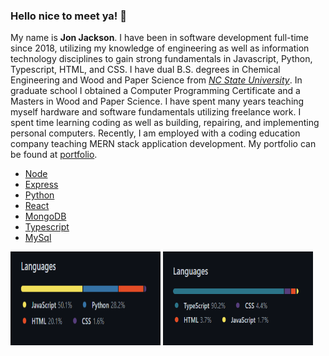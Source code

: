 ### Hello nice to meet ya! 👋

<!--
**ocskier/ocskier** is a ✨ _special_ ✨ repository because its `README.md` (this file) appears on your GitHub profile.
-->

My name is **Jon Jackson**. I have been in software development full-time since 2018,
utilizing my knowledge of engineering as well as information technology disciplines to gain
strong fundamentals in Javascript, Python, Typescript, HTML, and CSS. I have dual
B.S. degrees in Chemical Engineering and Wood and Paper Science from
[_NC State University_](https:ncsu.edu). In graduate school I obtained a
Computer Programming Certificate and a Masters in Wood and Paper Science. I have spent
many years teaching myself hardware and software fundamentals utilizing freelance work.
I spent time learning coding as well as building, repairing, and implementing personal
computers. Recently, I am employed with a coding education company teaching MERN stack
application development. My portfolio can be found at [portfolio](https://ocskier.github.io).

- [Node](https://nodejs.org/en/)
- [Express](https://expressjs.com/)
- [Python](https://www.python.org)
- [React](https://reactjs.org/docs/getting-started.html)
- [MongoDB](https://www.mongodb.com/)
- [Typescript](https://www.typescriptlang.org/)
- [MySql](https://www.mysql.com/)

<img src="assets/Lang1.PNG" width=240 height=150 /> <img src="assets/Lang2.PNG" width=240 height=150 />

